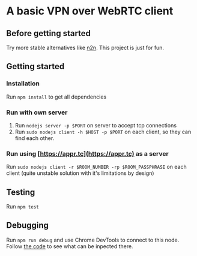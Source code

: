 
A basic VPN over WebRTC client
==============================

## Before getting started
Try more stable alternatives like [n2n](https://github.com/ntop/n2n). This project is just for fun.

## Getting started
### Installation
Run `npm install` to get all dependencies

### Run with own server
1. Run `nodejs server -p $PORT` on server to accept tcp connections
2. Run `sudo nodejs client -h $HOST -p $PORT` on each client, so they can find each other.

### Run using [https://appr.tc](https://appr.tc) as a server
Run `sudo nodejs client -r $ROOM_NUMBER -rp $ROOM_PASSPHRASE` on each client (quite unstable solution with it's limitations by design)

## Testing
Run `npm test`

## Debugging
Run `npm run debug` and use Chrome DevTools to connect to this node. Follow [the code](./debugging) to see what can be inpected there.